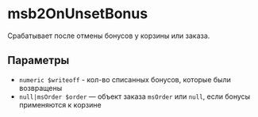 # msb2OnUnsetBonus

Срабатывает после отмены бонусов у корзины или заказа.

## Параметры

- `numeric $writeoff` - кол-во списанных бонусов, которые были возвращены
- `null|msOrder $order` — объект заказа `msOrder` или `null`, если бонусы применяются к корзине
